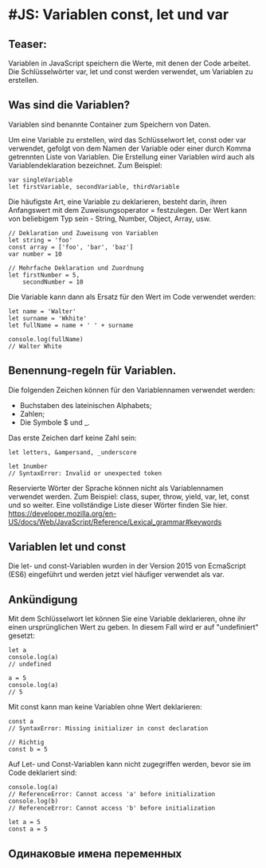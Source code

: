 # #JS: Variablen const, let und var

## Teaser:

Variablen in JavaScript speichern die Werte, mit denen der Code arbeitet. Die Schlüsselwörter var, let und const werden verwendet, um Variablen zu erstellen.

## Was sind die Variablen?

Variablen sind benannte Container zum Speichern von Daten.

Um eine Variable zu erstellen, wird das Schlüsselwort let, const oder var verwendet, gefolgt von dem Namen der Variable oder einer durch Komma getrennten Liste von Variablen. Die Erstellung einer Variablen wird auch als Variablendeklaration bezeichnet. Zum Beispiel:

    var singleVariable
    let firstVariable, secondVariable, thirdVariable

Die häufigste Art, eine Variable zu deklarieren, besteht darin, ihren Anfangswert mit dem Zuweisungsoperator = festzulegen. Der Wert kann von beliebigem Typ sein - String, Number, Object, Array, usw.

    // Deklaration und Zuweisung von Variablen
    let string = 'foo'
    const array = ['foo', 'bar', 'baz']
    var number = 10

    // Mehrfache Deklaration und Zuordnung
    let firstNumber = 5,
        secondNumber = 10

Die Variable kann dann als Ersatz für den Wert im Code verwendet werden:

    let name = 'Walter'
    let surname = 'Wkhite'
    let fullName = name + ' ' + surname

    console.log(fullName)
    // Walter White

## Benennung-regeln für Variablen.

Die folgenden Zeichen können für den Variablennamen verwendet werden:

- Buchstaben des lateinischen Alphabets;
- Zahlen;
- Die Symbole $ und _.

Das erste Zeichen darf keine Zahl sein:

    let letters, &ampersand, _underscore

    let 1number
    // SyntaxError: Invalid or unexpected token

Reservierte Wörter der Sprache können nicht als Variablennamen verwendet werden. Zum Beispiel: class, super, throw, 
yield, var, let, const und so weiter. Eine vollständige Liste dieser Wörter finden Sie hier. https://developer.mozilla.org/en-US/docs/Web/JavaScript/Reference/Lexical_grammar#keywords

## Variablen let und const

Die let- und const-Variablen wurden in der Version 2015 von EcmaScript (ES6) eingeführt und werden jetzt viel häufiger verwendet als var.

## Ankündigung

Mit dem Schlüsselwort let können Sie eine Variable deklarieren, ohne ihr einen ursprünglichen Wert zu geben. In diesem Fall wird er auf "undefiniert" gesetzt:

    let a
    console.log(a)
    // undefined
    
    a = 5
    console.log(a)
    // 5

Mit const kann man keine Variablen ohne Wert deklarieren:

    const a
    // SyntaxError: Missing initializer in const declaration
    
    // Richtig
    const b = 5

Auf Let- und Const-Variablen kann nicht zugegriffen werden, bevor sie im Code deklariert sind:

    console.log(a)
    // ReferenceError: Cannot access 'a' before initialization
    console.log(b)
    // ReferenceError: Cannot access 'b' before initialization
    
    let a = 5
    const a = 5

## Одинаковые имена переменных

